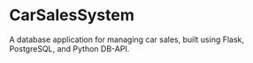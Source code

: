 # CarSalesSystem
A database application for managing car sales, built using Flask, PostgreSQL, and Python DB-API.
